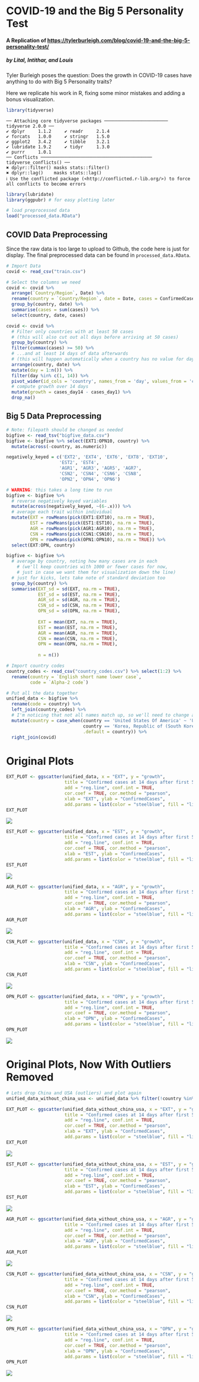 COVID-19 and the Big 5 Personality Test
================

#### A Replication of <https://tylerburleigh.com/blog/covid-19-and-the-big-5-personality-test/>

##### by Lital, Intithar, and Louis

Tyler Burleigh poses the question: Does the growth in COVID-19 cases
have anything to do with Big 5 Personality traits?

Here we replicate his work in R, fixing some minor mistakes and adding a
bonus visualization.

``` r
library(tidyverse)
```

    ── Attaching core tidyverse packages ──────────────────────── tidyverse 2.0.0 ──
    ✔ dplyr     1.1.2     ✔ readr     2.1.4
    ✔ forcats   1.0.0     ✔ stringr   1.5.0
    ✔ ggplot2   3.4.2     ✔ tibble    3.2.1
    ✔ lubridate 1.9.2     ✔ tidyr     1.3.0
    ✔ purrr     1.0.1     
    ── Conflicts ────────────────────────────────────────── tidyverse_conflicts() ──
    ✖ dplyr::filter() masks stats::filter()
    ✖ dplyr::lag()    masks stats::lag()
    ℹ Use the conflicted package (<http://conflicted.r-lib.org/>) to force all conflicts to become errors

``` r
library(lubridate)
library(ggpubr) # for easy plotting later

# load preprocessed data
load("processed_data.RData")
```

## COVID Data Preprocessing

Since the raw data is too large to upload to Github, the code here is
just for display. The final preprocessed data can be found in
`processed_data.RData`.

``` r
# Import Data
covid <- read_csv("train.csv")

# Select the columns we need
covid <- covid %>% 
  arrange(`Country/Region`, Date) %>% 
  rename(country = `Country/Region`, date = Date, cases = ConfirmedCases) %>% 
  group_by(country, date) %>% 
  summarise(cases = sum(cases)) %>% 
  select(country, date, cases)

covid <- covid %>% 
  # Filter only countries with at least 50 cases
  # (this will also cut out all days before arriving at 50 cases)
  group_by(country) %>% 
  filter(cummax(cases) >= 50) %>% 
  # ...and at least 14 days of data afterwards 
  # (this will happen automatically when a country has no value for day 14)
  arrange(country, date) %>% 
  mutate(day = 1:n()) %>%
  filter(day %in% c(1, 14)) %>% 
  pivot_wider(id_cols = 'country', names_from = 'day', values_from = 'cases', names_prefix = "cases_day") %>% 
  # compute growth over 14 days
  mutate(growth = cases_day14 - cases_day1) %>% 
  drop_na()
```

## Big 5 Data Preprocessing

``` r
# Note: filepath should be changed as needed
bigfive <- read_tsv("bigfive_data.csv")
bigfive <- bigfive %>% select(EXT1:OPN10, country) %>% 
  mutate(across(-country, as.numeric))

negatively_keyed = c('EXT2', 'EXT4', 'EXT6', 'EXT8', 'EXT10',
                    'EST2', 'EST4',
                    'AGR1', 'AGR3', 'AGR5', 'AGR7', 
                    'CSN2', 'CSN4', 'CSN6', 'CSN8', 
                    'OPN2', 'OPN4', 'OPN6')

# WARNING: this takes a long time to run
bigfive <- bigfive %>% 
  # reverse negatively keyed variables
  mutate(across(negatively_keyed, ~(6-.x))) %>% 
  # average each trait within individual
  mutate(EXT = rowMeans(pick(EXT1:EXT10), na.rm = TRUE),
         EST = rowMeans(pick(EST1:EST10), na.rm = TRUE),
         AGR = rowMeans(pick(AGR1:AGR10), na.rm = TRUE),
         CSN = rowMeans(pick(CSN1:CSN10), na.rm = TRUE),
         OPN = rowMeans(pick(OPN1:OPN10), na.rm = TRUE)) %>% 
  select(EXT:OPN, country)

bigfive <- bigfive %>% 
  # average by country, noting how many cases are in each
    # (we'll keep countries with 1000 or fewer cases for now, 
    # just in case we want them for visualization down the line)
  # just for kicks, lets take note of standard deviation too
  group_by(country) %>% 
  summarise(EXT_sd = sd(EXT, na.rm = TRUE),
            EST_sd = sd(EST, na.rm = TRUE),
            AGR_sd = sd(AGR, na.rm = TRUE),
            CSN_sd = sd(CSN, na.rm = TRUE),
            OPN_sd = sd(OPN, na.rm = TRUE),
            
            EXT = mean(EXT, na.rm = TRUE),
            EST = mean(EST, na.rm = TRUE),
            AGR = mean(AGR, na.rm = TRUE),
            CSN = mean(CSN, na.rm = TRUE),
            OPN = mean(OPN, na.rm = TRUE),
            
            n = n()) 

# Import country codes
country_codes <- read_csv("country_codes.csv") %>% select(1:2) %>% 
  rename(country = `English short name lower case`,
         code = `Alpha-2 code`)

# Put all the data together
unified_data <- bigfive %>% 
  rename(code = country) %>% 
  left_join(country_codes) %>% 
  # I'm noticing that not all names match up, so we'll need to change a couple manually before the big join
  mutate(country = case_when(country == 'United States Of America' ~ 'US',
                             country == 'Korea, Republic of (South Korea)' ~ 'Korea, South',
                             .default = country)) %>% 
  right_join(covid)
```

# Original Plots

``` r
EXT_PLOT <- ggscatter(unified_data, x = "EXT", y = "growth", 
                      title = "Confirmed cases at 14 days after first 50 cases \nby average score on Big 5 factor Extraversion ", color = "steelblue",
                      add = "reg.line", conf.int = TRUE, 
                      cor.coef = TRUE, cor.method = "pearson",
                      xlab = "EXT", ylab = "ConfirmedCases",
                      add.params = list(color = "steelblue", fill = "lightblue"))
EXT_PLOT
```

![](README_files/figure-commonmark/unnamed-chunk-4-1.png)

``` r
EST_PLOT <- ggscatter(unified_data, x = "EST", y = "growth", 
                      title = "Confirmed cases at 14 days after first 50 cases \nby average score on Big 5 factor Emotional Stability ", color = "steelblue",
                      add = "reg.line", conf.int = TRUE, 
                      cor.coef = TRUE, cor.method = "pearson",
                      xlab = "EST", ylab = "ConfirmedCases",
                      add.params = list(color = "steelblue", fill = "lightblue"))
EST_PLOT
```

![](README_files/figure-commonmark/unnamed-chunk-4-2.png)

``` r
AGR_PLOT <- ggscatter(unified_data, x = "AGR", y = "growth", 
                      title = "Confirmed cases at 14 days after first 50 cases \nby average score on Big 5 factor Agreeableness ", color = "steelblue",
                      add = "reg.line", conf.int = TRUE, 
                      cor.coef = TRUE, cor.method = "pearson",
                      xlab = "AGR", ylab = "ConfirmedCases",
                      add.params = list(color = "steelblue", fill = "lightblue"))
AGR_PLOT
```

![](README_files/figure-commonmark/unnamed-chunk-4-3.png)

``` r
CSN_PLOT <- ggscatter(unified_data, x = "CSN", y = "growth", 
                      title = "Confirmed cases at 14 days after first 50 cases \nby average score on Big 5 factor Conscientiousness ", color = "steelblue",
                      add = "reg.line", conf.int = TRUE, 
                      cor.coef = TRUE, cor.method = "pearson",
                      xlab = "CSN", ylab = "ConfirmedCases",
                      add.params = list(color = "steelblue", fill = "lightblue"))
CSN_PLOT
```

![](README_files/figure-commonmark/unnamed-chunk-4-4.png)

``` r
OPN_PLOT <- ggscatter(unified_data, x = "OPN", y = "growth", 
                      title = "Confirmed cases at 14 days after first 50 cases \nby average score on Big 5 factor Openness ", color = "steelblue",
                      add = "reg.line", conf.int = TRUE, 
                      cor.coef = TRUE, cor.method = "pearson",
                      xlab = "OPN", ylab = "ConfirmedCases",
                      add.params = list(color = "steelblue", fill = "lightblue"))
OPN_PLOT
```

![](README_files/figure-commonmark/unnamed-chunk-4-5.png)

# Original Plots, Now With Outliers Removed

``` r
# Lets drop China and USA (outliers) and plot again
unified_data_without_china_usa <- unified_data %>% filter(!country %in% c('US', 'China'))

EXT_PLOT <- ggscatter(unified_data_without_china_usa, x = "EXT", y = "growth", 
                      title = "Confirmed cases at 14 days after first 50 cases \nby average score on Big 5 factor Extraversion ", color = "steelblue",
                      add = "reg.line", conf.int = TRUE, 
                      cor.coef = TRUE, cor.method = "pearson",
                      xlab = "EXT", ylab = "ConfirmedCases",
                      add.params = list(color = "steelblue", fill = "lightblue"))
EXT_PLOT
```

![](README_files/figure-commonmark/unnamed-chunk-5-1.png)

``` r
EST_PLOT <- ggscatter(unified_data_without_china_usa, x = "EST", y = "growth", 
                      title = "Confirmed cases at 14 days after first 50 cases \nby average score on Big 5 factor Emotional Stability ", color = "steelblue",
                      add = "reg.line", conf.int = TRUE, 
                      cor.coef = TRUE, cor.method = "pearson",
                      xlab = "EST", ylab = "ConfirmedCases",
                      add.params = list(color = "steelblue", fill = "lightblue"))
EST_PLOT
```

![](README_files/figure-commonmark/unnamed-chunk-5-2.png)

``` r
AGR_PLOT <- ggscatter(unified_data_without_china_usa, x = "AGR", y = "growth", 
                      title = "Confirmed cases at 14 days after first 50 cases \nby average score on Big 5 factor Agreeableness ", color = "steelblue",
                      add = "reg.line", conf.int = TRUE, 
                      cor.coef = TRUE, cor.method = "pearson",
                      xlab = "AGR", ylab = "ConfirmedCases",
                      add.params = list(color = "steelblue", fill = "lightblue"))
AGR_PLOT
```

![](README_files/figure-commonmark/unnamed-chunk-5-3.png)

``` r
CSN_PLOT <- ggscatter(unified_data_without_china_usa, x = "CSN", y = "growth", 
                      title = "Confirmed cases at 14 days after first 50 cases \nby average score on Big 5 factor Conscientiousness ", color = "steelblue",
                      add = "reg.line", conf.int = TRUE, 
                      cor.coef = TRUE, cor.method = "pearson",
                      xlab = "CSN", ylab = "ConfirmedCases",
                      add.params = list(color = "steelblue", fill = "lightblue"))
CSN_PLOT
```

![](README_files/figure-commonmark/unnamed-chunk-5-4.png)

``` r
OPN_PLOT <- ggscatter(unified_data_without_china_usa, x = "OPN", y = "growth", 
                      title = "Confirmed cases at 14 days after first 50 cases \nby average score on Big 5 factor Openness ", color = "steelblue",
                      add = "reg.line", conf.int = TRUE, 
                      cor.coef = TRUE, cor.method = "pearson",
                      xlab = "OPN", ylab = "ConfirmedCases",
                      add.params = list(color = "steelblue", fill = "lightblue"))
OPN_PLOT
```

![](README_files/figure-commonmark/unnamed-chunk-5-5.png)
